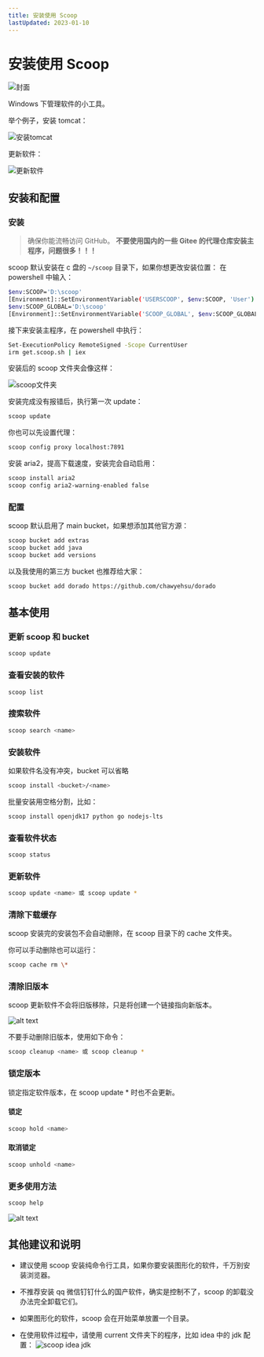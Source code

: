 ```yaml
---
title: 安装使用 Scoop
lastUpdated: 2023-01-10
---
```


# 安装使用 Scoop

![封面](cover.jpg)

Windows 下管理软件的小工具。

举个例子，安装 tomcat：

![安装tomcat](c6027bb740055a31eab7d5a9976e3a84.jpeg)

更新软件：

![更新软件](8267c541affb1d42c3a096435a42c738.jpeg)

## 安装和配置

### 安装

> 确保你能流畅访问 GitHub。
> **不要使用国内的一些 Gitee 的代理仓库安装主程序，问题很多！！！**

scoop 默认安装在 c 盘的 `~/scoop` 目录下，如果你想更改安装位置：
在 powershell 中输入：

```sh
$env:SCOOP='D:\scoop'
[Environment]::SetEnvironmentVariable('USERSCOOP', $env:SCOOP, 'User')
$env:SCOOP_GLOBAL='D:\scoop'
[Environment]::SetEnvironmentVariable('SCOOP_GLOBAL', $env:SCOOP_GLOBAL, 'Machine')
```

接下来安装主程序，在 powershell 中执行：

```sh
Set-ExecutionPolicy RemoteSigned -Scope CurrentUser
irm get.scoop.sh | iex
```

安装后的 scoop 文件夹会像这样：

![scoop文件夹](36221ed747575229ee486cb7a9e04023.jpeg)

安装完成没有报错后，执行第一次 update：

```sh
scoop update
```

你也可以先设置代理：

```sh
scoop config proxy localhost:7891
```

安装 aria2，提高下载速度，安装完会自动启用：

```sh
scoop install aria2
scoop config aria2-warning-enabled false
```

### 配置

scoop 默认启用了 main bucket，如果想添加其他官方源：

```sh
scoop bucket add extras
scoop bucket add java
scoop bucket add versions
```

以及我使用的第三方 bucket 也推荐给大家：

```sh
scoop bucket add dorado https://github.com/chawyehsu/dorado
```

## 基本使用

### 更新 scoop 和 bucket

```sh
scoop update
```

### 查看安装的软件

```sh
scoop list
```

### 搜索软件

```sh
scoop search <name>
```

### 安装软件

如果软件名没有冲突，bucket 可以省略

```sh
scoop install <bucket>/<name>
```

批量安装用空格分割，比如：

```sh
scoop install openjdk17 python go nodejs-lts
```

### 查看软件状态

```sh
scoop status
```

### 更新软件

```sh
scoop update <name> 或 scoop update *
```

### 清除下载缓存

scoop 安装完的安装包不会自动删除，在 scoop 目录下的 cache 文件夹。

你可以手动删除也可以运行：

```sh
scoop cache rm \*
```

### 清除旧版本

scoop 更新软件不会将旧版移除，只是将创建一个链接指向新版本。

![alt text](83583251ad7227b133f3d971a9309fe7.jpeg)

不要手动删除旧版本，使用如下命令：

```sh
scoop cleanup <name> 或 scoop cleanup *
```

### 锁定版本

锁定指定软件版本，在 scoop update \* 时也不会更新。

#### 锁定

```sh
scoop hold <name>
```

#### 取消锁定

```sh
scoop unhold <name>
```

### 更多使用方法

```sh
scoop help
```

![alt text](3d75a38d4e61bde2c6234abbcc3f4415.jpeg)

## 其他建议和说明

- 建议使用 scoop 安装纯命令行工具，如果你要安装图形化的软件，千万别安装浏览器。

- 不推荐安装 qq 微信钉钉什么的国产软件，确实是控制不了，scoop 的卸载没办法完全卸载它们。

- 如果图形化的软件，scoop 会在开始菜单放置一个目录。

- 在使用软件过程中，请使用 current 文件夹下的程序，比如 idea 中的 jdk 配置：
  ![scoop idea jdk](371ac0de2ab11e54e3f27391a0561908.jpeg)

